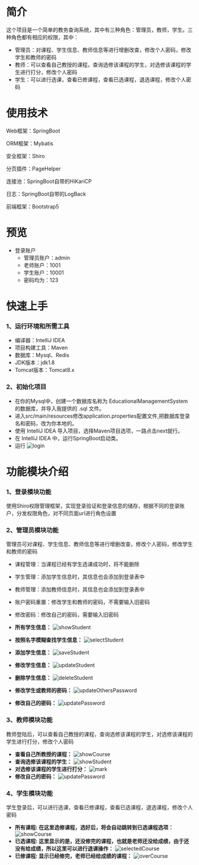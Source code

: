 # 简介
这个项目是一个简单的教务查询系统，其中有三种角色：管理员，教师，学生。三种角色都有相应的权限，其中：  
* 管理员：对课程、学生信息、教师信息等进行增删改查，修改个人密码，修改学生和教师的密码
* 教师：可以查看自己教授的课程，查询选修该课程的学生，对选修该课程的学生进行打分，修改个人密码
* 学生：可以进行选课，查看已修课程，查看已选课程，退选课程，修改个人密码

# 使用技术
Web框架：SpringBoot

ORM框架：Mybatis

安全框架：Shiro

分页插件：PageHelper

连接池：SpringBoot自带的HiKariCP

日志：SpringBoot自带的LogBack

前端框架：Bootstrap5


# 预览
* 登录账户
  * 管理员账户：admin
  * 老师账户：1001
  * 学生账户：10001
  * 密码均为：123

# 快速上手
### 1、运行环境和所需工具
* 编译器：IntelliJ IDEA
* 项目构建工具：Maven
* 数据库：Mysql、Redis
* JDK版本：jdk1.8
* Tomcat版本：Tomcat8.x


### 2、初始化项目
* 在你的Mysql中，创建一个数据库名称为 EducationalManagementSystem 的数据库，并导入我提供的 .sql 文件。
* 进入src/main/resources修改application.properties配置文件,把数据库登录名和密码，改为你本地的。
* 使用 IntelliJ IDEA 导入项目，选择Maven项目选项，一路点击next就行。
* 在 IntelliJ IDEA 中，运行SpringBoot启动类。
* 运行
![login](png/login.png)


# 功能模块介绍
### 1、登录模块功能
使用Shiro权限管理框架，实现登录验证和登录信息的储存，根据不同的登录账户，分发权限角色，对不同页面url进行角色设置
### 2、管理员模块功能
管理员可对课程、学生信息、教师信息等进行增删改查，修改个人密码，修改学生和教师的密码
* 课程管理：当课程已经有学生选课成功时，将不能删除
* 学生管理：添加学生信息时，其信息也会添加到登录表中
* 教师管理：添加教师信息时，其信息也会添加到登录表中
* 账户密码重置：修改学生和教师的密码，不需要输入旧密码
* 修改密码：修改自己的密码，需要输入旧密码

* **所有学生信息：**
![showStudent](png/admin/showStudent.png)
* **按照名字模糊查找学生信息：**
![selectStudent](png/admin/selectStudent.png)
* **添加学生信息：**
![saveStudent](png/admin/saveStudent.png)
* **修改学生信息：**
![updateStudent](png/admin/updateStudent.png)
* **删除学生信息：**
![deleteStudent](png/admin/deleteStudent.png)
* **修改学生或教师的密码：**
![updateOthersPassword](png/admin/updateOthersPassword.png)
* **修改自己的密码：**
![updatePassword](png/admin/updatePassword.png)

### 3、教师模块功能
教师登陆后，可以查看自己教授的课程，查询选修该课程的学生，对选修该课程的学生进行打分，修改个人密码
* **查看自己所教授的课程：**
![showCourse](png/teacher/showCourse.png)
* **查询选修该课程的学生：**
![showStudent](png/teacher/showStudent.png)
* **对选修该课程的学生进行打分：**
![mark](png/teacher/mark.png)
* **修改自己的密码：**
![updatePassword](png/teacher/updatePassword.png)

### 4、学生模块功能
学生登录后，可以进行选课，查看已修课程，查看已选课程，退选课程，修改个人密码
* **所有课程: 在这里选修课程，选好后，将会自动跳转到已选课程选项：**
![showCourse](png/student/showCourse.png)
* **已选课程: 这里显示的是，还没修完的课程，也就是老师还没给成绩，由于还没有给成绩，所以这里可以进行退课操作：**
![selectedCourse](png/student/selectedCourse.png)
* **已修课程: 显示已经修完，老师已经给成绩的课程：**
![overCourse](png/student/overCourse.png)
